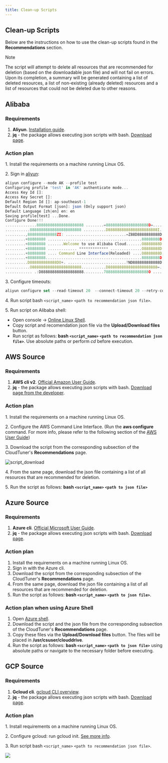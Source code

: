 ```yaml
---
title: Clean-up Scripts
---
```


## Clean-up Scripts

Below are the instructions on how to use the clean-up scripts found in the **Recommendations** section.

Note

The script will attempt to delete all resources that are recommended for deletion (based on the downloadable json file) and will not fail on errors. Upon its completion, a summary will be generated containing a list of deleted resources, a list of non-existing (already deleted) resources and a list of resources that could not be deleted due to other reasons.

## Alibaba

### Requirements

1. **Aliyun**. [Installation guide](https://www.alibabacloud.com/help/en/cli/install-cli-on-linux?spm=a2c63.p38356.0.0.540c20e0EjR2dd).
2. **jq** - the package allows executing json scripts with bash. [Download page](https://stedolan.github.io/jq/download/).

### Action plan

1\. Install the requirements on a machine running Linux OS.

2\. Sign in [aliyun](https://www.alibabacloud.com/help/en/cli/configure-credentials?spm=a2c63.p38356.0.0.358b6be5UJWDO2):

```js
aliyun configure --mode AK --profile test
Configuring profile 'test' in 'AK' authenticate mode...
Access Key Id []: 
Access Key Secret []: 
Default Region Id []: ap-southeast-1
Default Output Format [json]: json (Only support json)
Default Language [zh|en] en: en
Saving profile[test] ...Done.
Configure Done!!!
..............888888888888888888888 ........=8888888888888888888D=..............
...........88888888888888888888888 ..........D8888888888888888888888I...........
.........,8888888888888ZI: ...........................=Z88D8888888888D..........
.........+88888888 ..........................................88888888D..........
.........+88888888 .......Welcome to use Alibaba Cloud.......O8888888D..........
.........+88888888 ............. ************* ..............O8888888D..........
.........+88888888 .... Command Line Interface(Reloaded) ....O8888888D..........
.........+88888888...........................................88888888D..........
..........D888888888888DO+. ..........................?ND888888888888D..........
...........O8888888888888888888888...........D8888888888888888888888=...........
............ .:D8888888888888888888.........78888888888888888888O ..............
```

3\. Configure timeouts:

```js
aliyun configure set --read-timeout 20  --connect-timeout 20 --retry-count 3
```

4\. Run script bash `<script_name>` `<path to recommendation json file>`.

5\. Run script on Alibaba shell:

- Open console → [Online Linux Shell](https://shell.alibabacloud.com/?spm=5176.12818093.resource-links.dcli.551c12d2L3gIYR).
- Copy script and recomendation json file via the **Upload/Download files** button.
- Run script as follows: **bash `<script_name>` `<path to recommendation json file>`**. Use absolute paths or perform *cd* before execution.

## AWS Source

### Requirements

1. **AWS cli v2**. [Official Amazon User Guide](https://docs.aws.amazon.com/cli/latest/userguide/install-cliv2-linux.html).
2. **jq** - the package allows executing json scripts with bash. [Download page from the developer](https://stedolan.github.io/jq/download/).

### Action plan

1\. Install the requirements on a machine running Linux OS.

2\. Configure the AWS Command Line Interface. (Run the **aws configure** command. For more info, please refer to the following section of the [AWS User Guide](https://docs.aws.amazon.com/cli/latest/userguide/cli-configure-quickstart.html))

3\. Download the script from the corresponding subsection of the CloudTuner's **Recommendations** page.

![script_download](https://hystax.com/documentation/optscale/_static/screens/optscales_recommendations/script_download.png)

4\. From the same page, download the json file containing a list of all resources that are recommended for deletion.

5\. Run the script as follows: **bash `<script_name>` `<path to json file>`**

## Azure Source

### Requirements

1. **Azure cli**. [Official Microsoft User Guide](https://docs.microsoft.com/en-us/cli/azure/install-azure-cli-linux?pivots=apt).
2. **jq** - the package allows executing json scripts with bash. [Download page](https://stedolan.github.io/jq/download/).

### Action plan

1. Install the requirements on a machine running Linux OS.
2. Sign in with the Azure cli.
3. Download the script from the corresponding subsection of the CloudTuner's **Recommendations** page.
4. From the same page, download the json file containing a list of all resources that are recommended for deletion.
5. Run the script as follows: **bash `<script_name>` `<path to json file>`**.

### Action plan when using Azure Shell

1. Open [Azure shell](https://portal.azure.com/#cloudshell/).
2. Download the script and the json file from the corresponding subsection of the CloudTuner's **Recommendations** page.
3. Copy these files via the **Upload/Download files** button. The files will be placed in **/usr/csuser/clouddrive**.
4. Run the script as follows: **bash `<script_name>` `<path to json file>`** using absolute paths or navigate to the necessary folder before executing.

## GCP Source

### Requirements

1. **Gcloud cli**. [gcloud CLI overview](https://cloud.google.com/sdk/gcloud).
2. **jq** - the package allows executing json scripts with bash. [Download page](https://stedolan.github.io/jq/download/).

### Action plan

1\. Install requirements on a machine running Linux OS.

2\. Configure gcloud: run gcloud init. [See more info](https://cloud.google.com/sdk/docs/initializing).

3\. Run script bash `<script_name>` `<path to recommendation json file>`.

![](https://hystax.com/documentation/optscale/images/snipp4.svg)